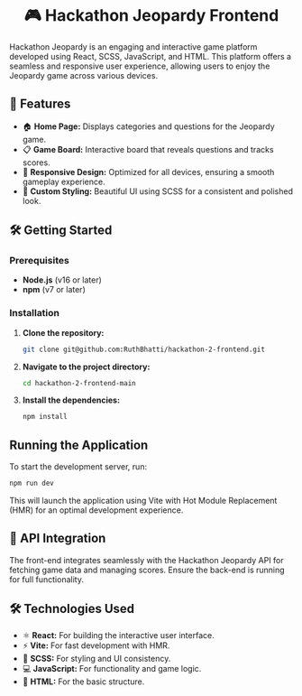 <div align="center">
  <h1>🎮 Hackathon Jeopardy Frontend</h1>
</div>

Hackathon Jeopardy is an engaging and interactive game platform developed using React, SCSS, JavaScript, and HTML. This platform offers a seamless and responsive user experience, allowing users to enjoy the Jeopardy game across various devices.

## 🚀 Features

- 🏠 **Home Page:** Displays categories and questions for the Jeopardy game.
- 📋 **Game Board:** Interactive board that reveals questions and tracks scores.
- 📱 **Responsive Design:** Optimized for all devices, ensuring a smooth gameplay experience.
- 🎨 **Custom Styling:** Beautiful UI using SCSS for a consistent and polished look.

## 🛠️ Getting Started

### Prerequisites

- **Node.js** (v16 or later)
- **npm** (v7 or later)

### Installation

1. **Clone the repository:**

   ```bash
   git clone git@github.com:RuthBhatti/hackathon-2-frontend.git
   ```

2. **Navigate to the project directory:**

   ```bash
   cd hackathon-2-frontend-main
   ```

3. **Install the dependencies:**

   ```bash
   npm install
   ```

## Running the Application

To start the development server, run:

```bash
npm run dev
```

This will launch the application using Vite with Hot Module Replacement (HMR) for an optimal development experience.

## 🔗 API Integration

The front-end integrates seamlessly with the Hackathon Jeopardy API for fetching game data and managing scores. Ensure the back-end is running for full functionality.

## 🛠️ Technologies Used

- ⚛️ **React:** For building the interactive user interface.
- ⚡ **Vite:** For fast development with HMR.
- 🎨 **SCSS:** For styling and UI consistency.
- 💻 **JavaScript:** For functionality and game logic.
- 📝 **HTML:** For the basic structure.
